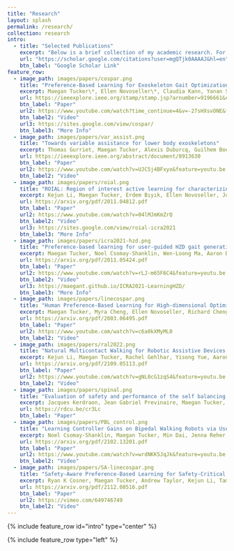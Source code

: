```yaml
---
title: "Research"
layout: splash
permalink: /research/
collection: research
intro:
  - title: "Selected Publications"
    excerpt: "Below is a brief collection of my academic research. For more detailed information, please reference the full papers on my Google Scholar page."
    url: "https://scholar.google.com/citations?user=mgQTjk0AAAAJ&hl=en"
    btn_label: "Google Scholar Link"
feature_row:
  - image_path: images/papers/cospar.png
    title: "Preference-Based Learning for Exoskeleton Gait Optimization"
    excerpt: Maegan Tucker\*, Ellen Novoseller\*, Claudia Kann, Yanan Sui, Yisong Yue, Joel W. Burdick, and Aaron D. Ames (\*Equal Contribution)  <br/> *ICRA 2020 (Best Overall Conference Paper, Best Paper in Human-Robot Interaction)*
    url: https://ieeexplore.ieee.org/stamp/stamp.jsp?arnumber=9196661&casa_token=O8_jDztcpcgAAAAA:TvobDsEUHHz-BvRsVjYnnmDd6KnmsMh-sLF22RciK9N-hfzv9xOPc0Ro8YAbmQjOGfwXyYzc&tag=1
    btn_label: "Paper"
    url2: https://www.youtube.com/watch?time_continue=4&v=-27sHXsvONE&feature=emb_title
    btn_label2: "Video"
    url3: https://sites.google.com/view/cospar/
    btn_label3: "More Info"
  - image_path: images/papers/var_assist.png
    title: "Towards variable assistance for lower body exoskeletons"
    excerpt: Thomas Gurriet, Maegan Tucker, Alexis Duburcq, Guilhem Boeris, Aaron D Ames  <br/> *RA-L with ICRA Option 2020*
    url: https://ieeexplore.ieee.org/abstract/document/8913630
    btn_label: "Paper"
    url2: https://www.youtube.com/watch?v=UJC5j4BFxyo&feature=youtu.be
    btn_label2: "Video"
  - image_path: images/papers/roial.png
    title: "ROIAL: Region of interest active learning for characterizing exoskeleton gait preference landscapes"
    excerpt: Kejun Li, Maegan Tucker, Erdem Bıyık, Ellen Novoseller, Joel W Burdick, Yanan Sui, Dorsa Sadigh, Yisong Yue, Aaron D Ames <br/> *ICRA 2021*
    url: https://arxiv.org/pdf/2011.04812.pdf
    btn_label: "Paper"
    url2: https://www.youtube.com/watch?v=04lMJmKmZrQ
    btn_label2: "Video"
    url3: https://sites.google.com/view/roial-icra2021
    btn_label3: "More Info"
  - image_path: images/papers/icra2021-hzd.png
    title: "Preference-based learning for user-guided HZD gait generation on bipedal walking robots"
    excerpt: Maegan Tucker, Noel Csomay-Shanklin, Wen-Loong Ma, Aaron D Ames <br/> *ICRA 2021*
    url: https://arxiv.org/pdf/2011.05424.pdf
    btn_label: "Paper"
    url2: https://www.youtube.com/watch?v=rLJ-m65F6C4&feature=youtu.be
    btn_label2: "Video"
    url3: https://maegant.github.io/ICRA2021-LearningHZD/
    btn_label3: "More Info"
  - image_path: images/papers/linecospar.png
    title: "Human Preference-Based Learning for High-dimensional Optimization of Exoskeleton Walking Gaits"
    excerpt: Maegan Tucker, Myra Cheng, Ellen Novoseller, Richard Cheng, Yisong Yue, Joel W Burdick, Aaron D Ames <br/> *IROS 2020*
    url: https://arxiv.org/pdf/2003.06495.pdf
    btn_label: "Paper"
    url2: https://www.youtube.com/watch?v=c6a0kXMyML0
    btn_label2: "Video"
  - image_path: images/papers/ral2022.png
    title: "Natural Multicontact Walking for Robotic Assistive Devices via Musculoskeletal Models and Hybrid Zero Dynamics"
    excerpt: Kejun Li, Maegan Tucker, Rachel Gehlhar, Yisong Yue, Aaron D Ames <br/> *In Review RA-L with ICRA Option 2022*
    url: https://arxiv.org/pdf/2109.05113.pdf
    btn_label: "Paper"
    url2: https://www.youtube.com/watch?v=gNL0cG1zqS4&feature=youtu.be
    btn_label2: "Video"
  - image_path: images/papers/spinal.png
    title: "Evaluation of safety and performance of the self balancing walking system Atalante in patients with complete motor spinal cord injury"
    excerpt: Jacques Kerdraon, Jean Gabriel Previnaire, Maegan Tucker, Pauline Coignard, Willy Allegre, Emmanuel Knappen, Aaron Ames <br/> *Spinal Cord Series and Cases 2021*
    url: https://rdcu.be/cr3Lc
    btn_label: "Paper"
  - image_path: images/papers/PBL_control.png
    title: "Learning Controller Gains on Bipedal Walking Robots via User Preferences"
    excerpt: Noel Csomay-Shanklin, Maegan Tucker, Min Dai, Jenna Reher, Aaron D Ames <br/> *In Review ICRA 2022*
    url: https://arxiv.org/pdf/2102.13201.pdf
    btn_label: "Paper"
    url2: https://www.youtube.com/watch?v=wrdNKK5JqJk&feature=youtu.be
    btn_label2: "Video"
  - image_path: images/papers/SA-linecospar.png
    title: "Safety-Aware Preference-Based Learning for Safety-Critical Control"
    excerpt: Ryan K Cosner, Maegan Tucker, Andrew Taylor, Kejun Li, Tamás G. Molnár, Wyatt Ubellacker, Anil Alan, Gábor Orosz, Yisong Yue, and Aaron D Ames <br/> *In Review L4DC 2022*
    url: https://arxiv.org/pdf/2112.08516.pdf
    btn_label: "Paper"
    url2: https://vimeo.com/649746749
    btn_label2: "Video"
---
```


<!-- My research is centered around human-robot interaction and control of bipedal robotics. More specifically, my research has three different branches: 
- Utilizing preference-based learning to optimize exoskeleton user comfort and characterize the corresponding preference landscapes
- Implementing preference-based learning directly in the gait generation process for bipedal robots
- Control of a 18 degree-of-freedom lower-body exoskeleton, Atalante. 

---
### Preference-Based Learning to Optimize and Characterize Exoskeleton User Preferences
First, we developed a novel algorithm, CoSpar, that utilized methods from preference-elicitation to learn the underlying preference function of exoskeleton users. This framework was first verified in simulation, and then experimentally conducted for 3 able-bodied subjects. The experiments explored obtaining both 1 and 2 dimensional bayesian posteriors. The first publication of this work received Best Overall Paper at ICRA 2020, as well as Best Paper in Human-Robot Interaction. Later, we also extended this work to optimize over higher-dimensional action spaces using dimensionality reduction techniques.

We also extend preference-based learning to an active-learning setting to characterize the entire landscape of exoskeleton user preferences. The result of this method enables a better understanding of the underlying utility function dictating user preferences. This was accomplished by leveraging Information Gain as the method of posterior sampling. The final algorithm was termed Region of Interest Active Learning (ROIAL). ROIAL was first verified in simulation, and then experimentally conducted for 3 able-bodied subjects in which the preference-landscapes were obtained over 4 exoskeleton gait parameters. 

#### Associated Publications:

* **Tucker, M.**, Novoseller, E., Kann, C., Sui, Y., Yue, Y., Burdick, J., & Ames, A. D. (2019). Preference-Based Learning for Exoskeleton Gait Optimization. In 2020 IEEE International Conference on Robotics and Automation (ICRA), 2020.  IEEE ICRA Best Overall Paper Award. IEEE ICRA Best Paper in Human-Robot Interaction Award.
<center>
<iframe width="560" height="315" src="https://www.youtube.com/embed/-27sHXsvONE" frameborder="0" allow="accelerometer; autoplay; encrypted-media; gyroscope; picture-in-picture" allowfullscreen></iframe>
</center>

<br>
* **Tucker, M.**, Cheng, M., Novoseller, E., Cheng, R., Yue, Y., Burdick, J. W., & Ames, A. D. (2020). Human Preference-Based Learning for High-dimensional Optimization of Exoskeleton Walking Gaits. In 2020 IEEE International Conference on Intelligent Robots and Systems (IROS), 2020.  
<center><iframe src="https://player.vimeo.com/video/394608113" width="640" height="360" frameborder="0" allow="autoplay; fullscreen" allowfullscreen></iframe>
</center>

<br>
* Li, K., **Tucker, M.**, Bıyık, E., Novoseller, E., Burdick, J.W., Sui, Y., Sadigh, D., Yue, Y. and Ames, A.D. (2020). ROIAL: Region of Interest Active Learning for Characterizing Exoskeleton Gait Preference Landscapes. Under Review.
<center><iframe src="https://player.vimeo.com/video/473970586" width="640" height="360" frameborder="0" allow="autoplay; fullscreen" allowfullscreen></iframe>
</center>

---
### Preference-Based Learning Towards Gait Generation
Through careful construction of the Hybrid Zero Dynamics (HZD) gait generation framework, preference-based learning can be used to tune various optimization constraints. So far, we have experimentally demonstrated this framework on the planar robot AMBER-3M with two different leg configurations: rigid point feet and compliant point feet. For both leg configurations the model used for gait generation was the rigid point foot model. However, the framework was still capable of realizing dynamic, stable, and robust walking for both leg configurations -- demonstrating the power of utilizing preference-based learning in the gait generation process.

#### Associated Publications:
* **Tucker, M.**, Csomay-Shanklin, N., Ma, W.L. and Ames, A.D. (2020). Preference-Based Learning for User-Guided HZD Gait Generation on Bipedal Walking Robots. Under Review.
<center><iframe src="https://player.vimeo.com/video/473917519" width="640" height="360" frameborder="0" allow="autoplay; fullscreen" allowfullscreen></iframe></center>

---
### Towards Variable Assistance via Controlled Set Invariance
In this work, we proposed and demonstrated a method of acheiving variable assitance on the exoskeleton. This framework used tools from controlled set invariance, specifically control barrier functions. This framework was validated through two separate experiments. The results of these experiments showed that lower levels of exoskeleton assistence resulted in higher metabolic expenditure rates for 8 able-bodied subjects.

#### Associated Publications:
* Gurriet, T., **Tucker, M.**, Duburcq, A., Boeris, G., & Ames, A. D. (2019). Towards Variable Assistance for Lower Body Exoskeletons. IEEE Robotics and Automation Letters, 5(1), 266-273.
<center>
<iframe width="560" height="315" src="https://www.youtube.com/embed/UJC5j4BFxyo" frameborder="0" allow="accelerometer; autoplay; encrypted-media; gyroscope; picture-in-picture" allowfullscreen></iframe>
</center>
-->

{% include feature_row id="intro" type="center" %}

{% include feature_row type="left" %}

<!-- 
{% include feature_row id="feature_row2" type="left" %}

{% include feature_row id="feature_row3" type="left" %}
  -->